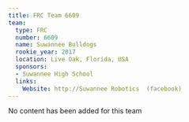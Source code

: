 ```yaml
---
title: FRC Team 6609
team:
  type: FRC
  number: 6609
  name: Suwannee Bulldogs
  rookie_year: 2017
  location: Live Oak, Florida, USA
  sponsors:
  - Suwannee High School
  links:
    Website: http://Suwannee Robotics  (facebook)
---
```


No content has been added for this team